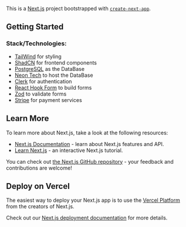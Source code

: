 This is a [Next.js](https://nextjs.org) project bootstrapped with [`create-next-app`](https://nextjs.org/docs/app/api-reference/cli/create-next-app).

## Getting Started

### Stack/Technologies:
- [TailWind](https://tailwindcss.com/) for styling
- [ShadCN](https://ui.shadcn.com/) for frontend components
- [PostgreSQL](https://www.postgresql.org/) as the DataBase
- [Neon Tech](https://neon.tech/) to host the DataBase
- [Clerk](https://clerk.com/) for authentication
- [React Hook Form](https://react-hook-form.com/) to build forms
- [Zod](https://zod.dev/) to validate forms
- [Stripe](https://stripe.com/) for payment services


<!-- This project uses [`next/font`](https://nextjs.org/docs/app/building-your-application/optimizing/fonts) to automatically optimize and load [Geist](https://vercel.com/font), a new font family for Vercel. -->

## Learn More

To learn more about Next.js, take a look at the following resources:

- [Next.js Documentation](https://nextjs.org/docs) - learn about Next.js features and API.
- [Learn Next.js](https://nextjs.org/learn) - an interactive Next.js tutorial.

You can check out [the Next.js GitHub repository](https://github.com/vercel/next.js) - your feedback and contributions are welcome!

## Deploy on Vercel

The easiest way to deploy your Next.js app is to use the [Vercel Platform](https://vercel.com/new?utm_medium=default-template&filter=next.js&utm_source=create-next-app&utm_campaign=create-next-app-readme) from the creators of Next.js.

Check out our [Next.js deployment documentation](https://nextjs.org/docs/app/building-your-application/deploying) for more details.
